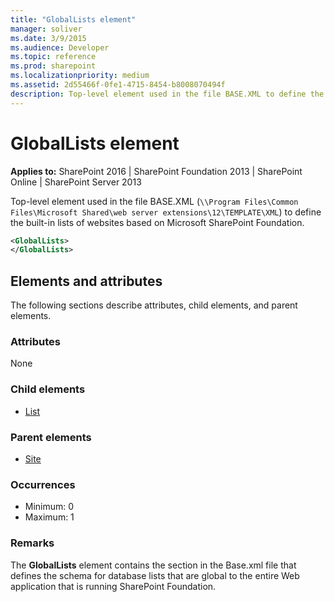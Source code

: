 ```yaml
---
title: "GlobalLists element"
manager: soliver
ms.date: 3/9/2015
ms.audience: Developer
ms.topic: reference
ms.prod: sharepoint
ms.localizationpriority: medium
ms.assetid: 2d55466f-0fe1-4715-8454-b8008070494f
description: Top-level element used in the file BASE.XML to define the built-in lists of websites based on Microsoft SharePoint Foundation.
---
```


# GlobalLists element

**Applies to:** SharePoint 2016 | SharePoint Foundation 2013 | SharePoint Online | SharePoint Server 2013
  
Top-level element used in the file BASE.XML (`\\Program Files\Common Files\Microsoft Shared\web server extensions\12\TEMPLATE\XML`) to define the built-in lists of websites based on Microsoft SharePoint Foundation.
  
```XML
<GlobalLists>
</GlobalLists>
```

## Elements and attributes

The following sections describe attributes, child elements, and parent elements.

### Attributes

None
   
### Child elements

- [List](list-element-list.md)
   
### Parent elements

- [Site](site-element.md)
   
### Occurrences

- Minimum: 0
- Maximum: 1  
   
### Remarks

The **GlobalLists** element contains the section in the Base.xml file that defines the schema for database lists that are global to the entire Web application that is running SharePoint Foundation. 
  


